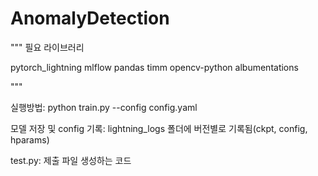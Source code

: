 # AnomalyDetection

"""
필요 라이브러리

pytorch_lightning
mlflow
pandas
timm
opencv-python
albumentations

"""

실행방법: python train.py --config config.yaml

모델 저장 및 config 기록: lightning_logs 폴더에 버전별로 기록됨(ckpt, config, hparams)

test.py: 제출 파일 생성하는 코드
